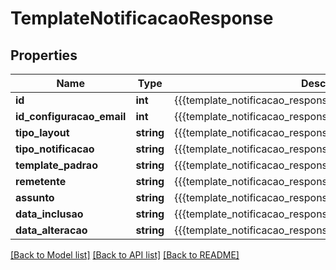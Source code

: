# TemplateNotificacaoResponse

## Properties
Name | Type | Description | Notes
------------ | ------------- | ------------- | -------------
**id** | **int** | {{{template_notificacao_response_id_value}}} | [optional] 
**id_configuracao_email** | **int** | {{{template_notificacao_response_id_configuracao_email_value}}} | [optional] 
**tipo_layout** | **string** | {{{template_notificacao_response_tipo_layout_value}}} | [optional] 
**tipo_notificacao** | **string** | {{{template_notificacao_response_tipo_notificacao_value}}} | [optional] 
**template_padrao** | **string** | {{{template_notificacao_response_template_padrao_value}}} | [optional] 
**remetente** | **string** | {{{template_notificacao_response_remetente_value}}} | [optional] 
**assunto** | **string** | {{{template_notificacao_response_assunto_value}}} | [optional] 
**data_inclusao** | **string** | {{{template_notificacao_response_data_inclusao_value}}} | [optional] 
**data_alteracao** | **string** | {{{template_notificacao_response_data_alteracao_value}}} | [optional] 

[[Back to Model list]](../README.md#documentation-for-models) [[Back to API list]](../README.md#documentation-for-api-endpoints) [[Back to README]](../README.md)


